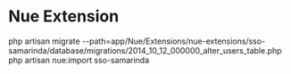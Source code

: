 Nue Extension
======


php artisan migrate --path=app/Nue/Extensions/nue-extensions/sso-samarinda/database/migrations/2014_10_12_000000_alter_users_table.php
php artisan nue:import sso-samarinda